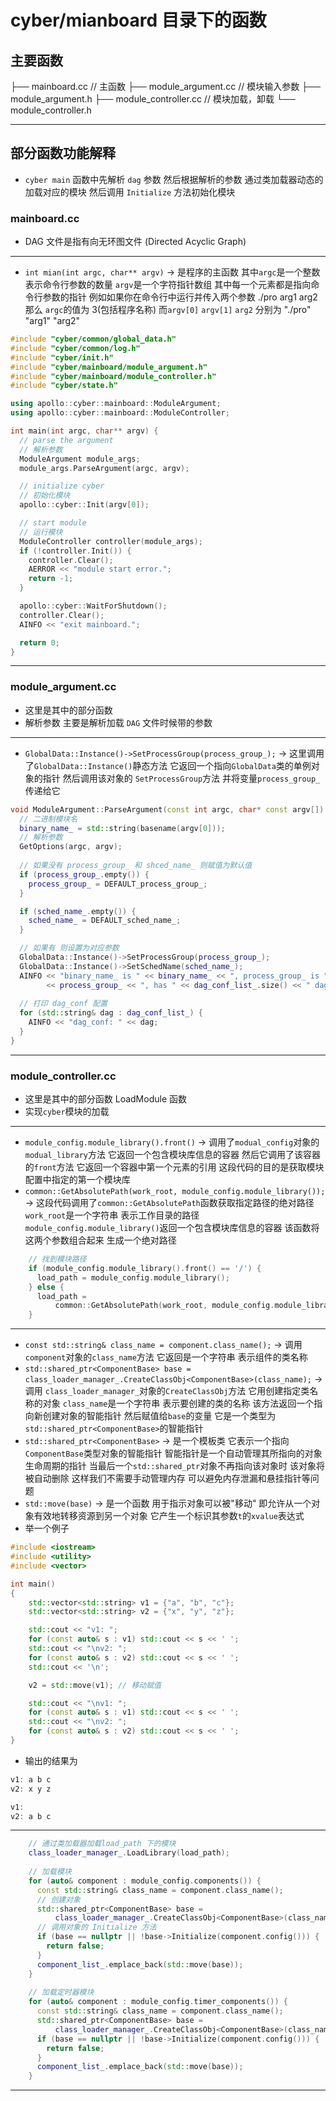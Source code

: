 # cyber/mianboard 目录下的函数

## 主要函数
├── mainboard.cc           // 主函数
├── module_argument.cc     // 模块输入参数
├── module_argument.h
├── module_controller.cc   // 模块加载，卸载
└── module_controller.h

---

## 部分函数功能解释

* `cyber main` 函数中先解析 `dag` 参数 然后根据解析的参数 通过类加载器动态的加载对应的模块 然后调用 `Initialize` 方法初始化模块

### mainboard.cc

* DAG 文件是指有向无环图文件 (Directed Acyclic Graph)

---

* `int mian(int argc, char** argv)` -> 是程序的主函数 其中`argc`是一个整数 表示命令行参数的数量 `argv`是一个字符指针数组 其中每一个元素都是指向命令行参数的指针 例如如果你在命令行中运行并传入两个参数 ./pro arg1 arg2 那么 `argc`的值为 3(包括程序名称) 而`argv[0]` `argv[1]` `arg2` 分别为 "./pro" "arg1" "arg2"

```cpp
#include "cyber/common/global_data.h"
#include "cyber/common/log.h"
#include "cyber/init.h"
#include "cyber/mainboard/module_argument.h"
#include "cyber/mainboard/module_controller.h"
#include "cyber/state.h"

using apollo::cyber::mainboard::ModuleArgument;
using apollo::cyber::mainboard::ModuleController;

int main(int argc, char** argv) {
  // parse the argument
  // 解析参数
  ModuleArgument module_args;
  module_args.ParseArgument(argc, argv);

  // initialize cyber
  // 初始化模块
  apollo::cyber::Init(argv[0]);

  // start module
  // 运行模块
  ModuleController controller(module_args);
  if (!controller.Init()) {
    controller.Clear();
    AERROR << "module start error.";
    return -1;
  }

  apollo::cyber::WaitForShutdown();
  controller.Clear();
  AINFO << "exit mainboard.";

  return 0;
}
```

---

### module_argument.cc

* 这里是其中的部分函数
* 解析参数 主要是解析加载 `DAG` 文件时候带的参数

---

* `GlobalData::Instance()->SetProcessGroup(process_group_);` -> 这里调用了`GlobalData::Instance()`静态方法 它返回一个指向`GlobalData`类的单例对象的指针 然后调用该对象的 `SetProcessGroup`方法 并将变量`process_group_`传递给它

```cpp
void ModuleArgument::ParseArgument(const int argc, char* const argv[]) {
  // 二进制模块名
  binary_name_ = std::string(basename(argv[0]));
  // 解析参数
  GetOptions(argc, argv);
  
  // 如果没有 process_group_ 和 shced_name_ 则赋值为默认值
  if (process_group_.empty()) {
    process_group_ = DEFAULT_process_group_;
  }

  if (sched_name_.empty()) {
    sched_name_ = DEFAULT_sched_name_;
  }

  // 如果有 则设置为对应参数
  GlobalData::Instance()->SetProcessGroup(process_group_);
  GlobalData::Instance()->SetSchedName(sched_name_);
  AINFO << "binary_name_ is " << binary_name_ << ", process_group_ is "
        << process_group_ << ", has " << dag_conf_list_.size() << " dag conf";
        
  // 打印 dag_conf 配置
  for (std::string& dag : dag_conf_list_) {
    AINFO << "dag_conf: " << dag;
  }
}
```

---

### module_controller.cc

* 这里是其中的部分函数 LoadModule 函数
* 实现`cyber`模块的加载

---

* `module_config.module_library().front()` -> 调用了`modual_config`对象的`modual_library`方法 它返回一个包含模块库信息的容器 然后它调用了该容器的`front`方法 它返回一个容器中第一个元素的引用 这段代码的目的是获取模块配置中指定的第一个模块库
* `common::GetAbsolutePath(work_root, module_config.module_library());` -> 这段代码调用了`common::GetAbsolutePath`函数获取指定路径的绝对路径 `work_root`是一个字符串 表示工作目录的路径 `module_config.module_library()`返回一个包含模块库信息的容器 该函数将这两个参数组合起来 生成一个绝对路径

```cpp
	// 找到模块路径
	if (module_config.module_library().front() == '/') {
      load_path = module_config.module_library();
    } else {
      load_path =
          common::GetAbsolutePath(work_root, module_config.module_library());
    }
```

---

* `const std::string& class_name = component.class_name();` -> 调用 `component`对象的`class_name`方法 它返回是一个字符串 表示组件的类名称
* `std::shared_ptr<ComponentBase> base = class_loader_manager_.CreateClassObj<ComponentBase>(class_name);` -> 调用 `class_loader_manager_`对象的`CreateClassObj`方法 它用创建指定类名称的对象 `class_name`是一个字符串 表示要创建的类的名称 该方法返回一个指向新创建对象的智能指针 然后赋值给`base`的变量 它是一个类型为`std::shared_ptr<ComponentBase>`的智能指针
* `std::shared_ptr<ComponentBase>` -> 是一个模板类 它表示一个指向`ComponentBase`类型对象的智能指针 智能指针是一个自动管理其所指向的对象生命周期的指针 当最后一个`std::shared_ptr`对象不再指向该对象时 该对象将被自动删除 这样我们不需要手动管理内存 可以避免内存泄漏和悬挂指针等问题
* `std::move(base)` -> 是一个函数 用于指示对象可以被"移动" 即允许从一个对象有效地转移资源到另一个对象 它产生一个标识其参数`t`的`xvalue`表达式
* 举一个例子

```cpp
#include <iostream>
#include <utility>
#include <vector>

int main()
{
    std::vector<std::string> v1 = {"a", "b", "c"};
    std::vector<std::string> v2 = {"x", "y", "z"};

    std::cout << "v1: ";
    for (const auto& s : v1) std::cout << s << ' ';
    std::cout << "\nv2: ";
    for (const auto& s : v2) std::cout << s << ' ';
    std::cout << '\n';

    v2 = std::move(v1); // 移动赋值

    std::cout << "\nv1: ";
    for (const auto& s : v1) std::cout << s << ' ';
    std::cout << "\nv2: ";
    for (const auto& s : v2) std::cout << s << ' ';
}
```

* 输出的结果为 

```cpp
v1: a b c 
v2: x y z 

v1: 
v2: a b c 
```

---

```cpp
	// 通过类加载器加载load_path 下的模块
	class_loader_manager_.LoadLibrary(load_path);
	
	// 加载模块
    for (auto& component : module_config.components()) {
      const std::string& class_name = component.class_name();
      // 创建对象
      std::shared_ptr<ComponentBase> base =
          class_loader_manager_.CreateClassObj<ComponentBase>(class_name);
      // 调用对象的 Initialize 方法
      if (base == nullptr || !base->Initialize(component.config())) {
        return false;
      }
      component_list_.emplace_back(std::move(base));
    }
	
	// 加载定时器模块
    for (auto& component : module_config.timer_components()) {
      const std::string& class_name = component.class_name();
      std::shared_ptr<ComponentBase> base =
          class_loader_manager_.CreateClassObj<ComponentBase>(class_name);
      if (base == nullptr || !base->Initialize(component.config())) {
        return false;
      }
      component_list_.emplace_back(std::move(base));
    }
```

---